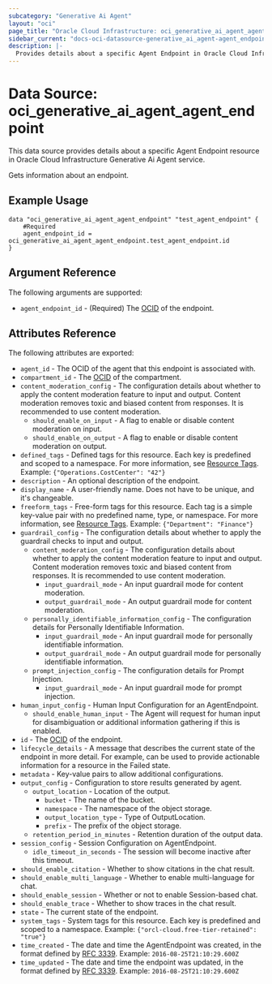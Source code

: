 ```yaml
---
subcategory: "Generative Ai Agent"
layout: "oci"
page_title: "Oracle Cloud Infrastructure: oci_generative_ai_agent_agent_endpoint"
sidebar_current: "docs-oci-datasource-generative_ai_agent-agent_endpoint"
description: |-
  Provides details about a specific Agent Endpoint in Oracle Cloud Infrastructure Generative Ai Agent service
---
```


# Data Source: oci_generative_ai_agent_agent_endpoint
This data source provides details about a specific Agent Endpoint resource in Oracle Cloud Infrastructure Generative Ai Agent service.

Gets information about an endpoint.


## Example Usage

```hcl
data "oci_generative_ai_agent_agent_endpoint" "test_agent_endpoint" {
	#Required
	agent_endpoint_id = oci_generative_ai_agent_agent_endpoint.test_agent_endpoint.id
}
```

## Argument Reference

The following arguments are supported:

* `agent_endpoint_id` - (Required) The [OCID](https://docs.cloud.oracle.com/iaas/Content/General/Concepts/identifiers.htm) of the endpoint.


## Attributes Reference

The following attributes are exported:

* `agent_id` - The OCID of the agent that this endpoint is associated with.
* `compartment_id` - The [OCID](https://docs.cloud.oracle.com/iaas/Content/General/Concepts/identifiers.htm) of the compartment.
* `content_moderation_config` - The configuration details about whether to apply the content moderation feature to input and output. Content moderation removes toxic and biased content from responses. It is recommended to use content moderation.
	* `should_enable_on_input` - A flag to enable or disable content moderation on input.
	* `should_enable_on_output` - A flag to enable or disable content moderation on output.
* `defined_tags` - Defined tags for this resource. Each key is predefined and scoped to a namespace. For more information, see [Resource Tags](https://docs.cloud.oracle.com/iaas/Content/General/Concepts/resourcetags.htm).  Example: `{"Operations.CostCenter": "42"}` 
* `description` - An optional description of the endpoint.
* `display_name` - A user-friendly name. Does not have to be unique, and it's changeable.
* `freeform_tags` - Free-form tags for this resource. Each tag is a simple key-value pair with no predefined name, type, or namespace. For more information, see [Resource Tags](https://docs.cloud.oracle.com/iaas/Content/General/Concepts/resourcetags.htm).  Example: `{"Department": "Finance"}` 
* `guardrail_config` - The configuration details about whether to apply the guardrail checks to input and output.
	* `content_moderation_config` - The configuration details about whether to apply the content moderation feature to input and output. Content moderation removes toxic and biased content from responses. It is recommended to use content moderation.
		* `input_guardrail_mode` - An input guardrail mode for content moderation.
		* `output_guardrail_mode` - An output guardrail mode for content moderation.
	* `personally_identifiable_information_config` - The configuration details for Personally Identifiable Information.
		* `input_guardrail_mode` - An input guardrail mode for personally identifiable information.
		* `output_guardrail_mode` - An output guardrail mode for personally identifiable information.
	* `prompt_injection_config` - The configuration details for Prompt Injection.
		* `input_guardrail_mode` - An input guardrail mode for prompt injection.
* `human_input_config` - Human Input Configuration for an AgentEndpoint. 
	* `should_enable_human_input` - The Agent will request for human input for disambiguation or additional information gathering if this is enabled.
* `id` - The [OCID](https://docs.cloud.oracle.com/iaas/Content/General/Concepts/identifiers.htm) of the endpoint.
* `lifecycle_details` - A message that describes the current state of the endpoint in more detail. For example, can be used to provide actionable information for a resource in the Failed state. 
* `metadata` - Key-value pairs to allow additional configurations.
* `output_config` - Configuration to store results generated by agent. 
	* `output_location` - Location of the output. 
		* `bucket` - The name of the bucket.
		* `namespace` - The namespace of the object storage.
		* `output_location_type` - Type of OutputLocation.
		* `prefix` - The prefix of the object storage.
	* `retention_period_in_minutes` - Retention duration of the output data.
* `session_config` - Session Configuration on AgentEndpoint. 
	* `idle_timeout_in_seconds` - The session will become inactive after this timeout.
* `should_enable_citation` - Whether to show citations in the chat result.
* `should_enable_multi_language` - Whether to enable multi-language for chat.
* `should_enable_session` - Whether or not to enable Session-based chat.
* `should_enable_trace` - Whether to show traces in the chat result.
* `state` - The current state of the endpoint.
* `system_tags` - System tags for this resource. Each key is predefined and scoped to a namespace.  Example: `{"orcl-cloud.free-tier-retained": "true"}` 
* `time_created` - The date and time the AgentEndpoint was created, in the format defined by [RFC 3339](https://tools.ietf.org/html/rfc3339).  Example: `2016-08-25T21:10:29.600Z` 
* `time_updated` - The date and time the endpoint was updated, in the format defined by [RFC 3339](https://tools.ietf.org/html/rfc3339).  Example: `2016-08-25T21:10:29.600Z` 

